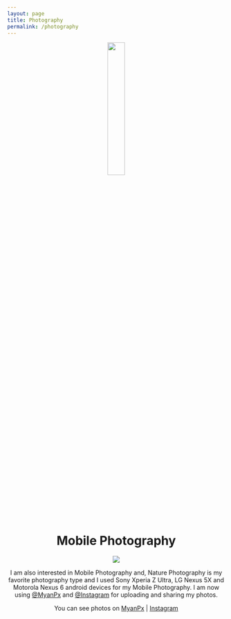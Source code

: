 ```yaml
---
layout: page
title: Photography
permalink: /photography
---
```


<p align="center"> 
 <img src="https://cdn2.iconfinder.com/data/icons/circle-icons-1/64/image-512.png" width="28%" height="28%" />
</p>
<h1 align="center">Mobile Photography</h1>

<p align="center">
 <img src="https://s20.postimg.cc/5h3fp57ot/mobilephotography-zatt.png" />
</p>
<p align="center">I am also interested in Mobile Photography and, Nature Photography is my favorite photography type and I used Sony Xperia Z Ultra, LG Nexus 5X and Motorola Nexus 6 android devices for my Mobile Photography. I am now using <a href="https://myanpx.com/@zawzawthein">@MyanPx</a> and <a href="https://www.instagram.com/zawzaw.me">@Instagram</a> for uploading and sharing my photos.</p>
<p align="center">You can see photos on <a href="https://myanpx.com/@zawzawthein">MyanPx</a> | <a href="https://www.instagram.com/zawzaw.me">Instagram</a>
</p>


